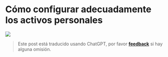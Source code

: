 # Cómo configurar adecuadamente los activos personales

![](https://wiki-media-1253965369.cos.ap-guangzhou.myqcloud.com/img/20210312135502.png)

> Este post está traducido usando ChatGPT, por favor [**feedback**](https://github.com/linyuxuanlin/Wiki_MkDocs/issues/new) si hay alguna omisión.
